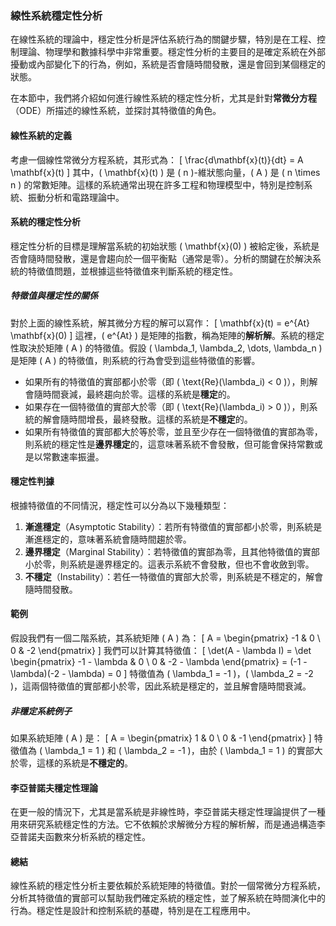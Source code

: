 ### **線性系統穩定性分析**

在線性系統的理論中，穩定性分析是評估系統行為的關鍵步驟，特別是在工程、控制理論、物理學和數據科學中非常重要。穩定性分析的主要目的是確定系統在外部擾動或內部變化下的行為，例如，系統是否會隨時間發散，還是會回到某個穩定的狀態。

在本節中，我們將介紹如何進行線性系統的穩定性分析，尤其是針對**常微分方程**（ODE）所描述的線性系統，並探討其特徵值的角色。

#### **線性系統的定義**

考慮一個線性常微分方程系統，其形式為：
\[
\frac{d\mathbf{x}(t)}{dt} = A \mathbf{x}(t)
\]
其中，\( \mathbf{x}(t) \) 是 \( n \)-維狀態向量，\( A \) 是 \( n \times n \) 的常數矩陣。這樣的系統通常出現在許多工程和物理模型中，特別是控制系統、振動分析和電路理論中。

#### **系統的穩定性分析**

穩定性分析的目標是理解當系統的初始狀態 \( \mathbf{x}(0) \) 被給定後，系統是否會隨時間發散，還是會趨向於一個平衡點（通常是零）。分析的關鍵在於解決系統的特徵值問題，並根據這些特徵值來判斷系統的穩定性。

##### **特徵值與穩定性的關係**

對於上面的線性系統，解其微分方程的解可以寫作：
\[
\mathbf{x}(t) = e^{At} \mathbf{x}(0)
\]
這裡，\( e^{At} \) 是矩陣的指數，稱為矩陣的**解析解**。系統的穩定性取決於矩陣 \( A \) 的特徵值。假設 \( \lambda_1, \lambda_2, \dots, \lambda_n \) 是矩陣 \( A \) 的特徵值，則系統的行為會受到這些特徵值的影響。

- 如果所有的特徵值的實部都小於零（即 \( \text{Re}(\lambda_i) < 0 \)），則解會隨時間衰減，最終趨向於零。這樣的系統是**穩定**的。
- 如果存在一個特徵值的實部大於零（即 \( \text{Re}(\lambda_i) > 0 \)），則系統的解會隨時間增長，最終發散。這樣的系統是**不穩定**的。
- 如果所有特徵值的實部都大於等於零，並且至少存在一個特徵值的實部為零，則系統的穩定性是**邊界穩定**的，這意味著系統不會發散，但可能會保持常數或是以常數速率振盪。

#### **穩定性判據**

根據特徵值的不同情況，穩定性可以分為以下幾種類型：

1. **漸進穩定**（Asymptotic Stability）：若所有特徵值的實部都小於零，則系統是漸進穩定的，意味著系統會隨時間趨於零。
2. **邊界穩定**（Marginal Stability）：若特徵值的實部為零，且其他特徵值的實部小於零，則系統是邊界穩定的。這表示系統不會發散，但也不會收斂到零。
3. **不穩定**（Instability）：若任一特徵值的實部大於零，則系統是不穩定的，解會隨時間發散。

#### **範例**

假設我們有一個二階系統，其系統矩陣 \( A \) 為：
\[
A = \begin{pmatrix} -1 & 0 \\ 0 & -2 \end{pmatrix}
\]
我們可以計算其特徵值：
\[
\det(A - \lambda I) = \det \begin{pmatrix} -1 - \lambda & 0 \\ 0 & -2 - \lambda \end{pmatrix} = (-1 - \lambda)(-2 - \lambda) = 0
\]
特徵值為 \( \lambda_1 = -1 \)，\( \lambda_2 = -2 \)，這兩個特徵值的實部都小於零，因此系統是穩定的，並且解會隨時間衰減。

##### **非穩定系統例子**

如果系統矩陣 \( A \) 是：
\[
A = \begin{pmatrix} 1 & 0 \\ 0 & -1 \end{pmatrix}
\]
特徵值為 \( \lambda_1 = 1 \) 和 \( \lambda_2 = -1 \)，由於 \( \lambda_1 = 1 \) 的實部大於零，這樣的系統是**不穩定的**。

#### **李亞普諾夫穩定性理論**

在更一般的情況下，尤其是當系統是非線性時，李亞普諾夫穩定性理論提供了一種用來研究系統穩定性的方法。它不依賴於求解微分方程的解析解，而是通過構造李亞普諾夫函數來分析系統的穩定性。

#### **總結**

線性系統的穩定性分析主要依賴於系統矩陣的特徵值。對於一個常微分方程系統，分析其特徵值的實部可以幫助我們確定系統的穩定性，並了解系統在時間演化中的行為。穩定性是設計和控制系統的基礎，特別是在工程應用中。